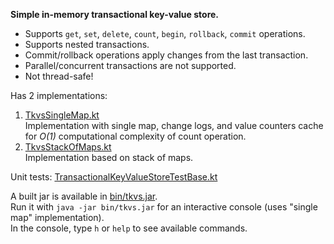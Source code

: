 **Simple in-memory transactional key-value store.**

* Supports `get`, `set`, `delete`, `count`, `begin`, `rollback`, `commit` operations.
* Supports nested transactions.
* Commit/rollback operations apply changes from the last transaction.
* Parallel/concurrent transactions are not supported.
* Not thread-safe!

Has 2 implementations:
1. [TkvsSingleMap.kt](src/main/kotlin/TkvsSingleMap.kt)<br>
   Implementation with single map, change logs, and value counters cache for *O(1)* computational complexity of count operation.
2. [TkvsStackOfMaps.kt](src/main/kotlin/TkvsStackOfMaps.kt)<br>
   Implementation based on stack of maps.

Unit tests: [TransactionalKeyValueStoreTestBase.kt](src/test/kotlin/TransactionalKeyValueStoreTestBase.kt)

A built jar is available in [bin/tkvs.jar](../../raw/main/bin/tkvs.jar).<br>
Run it with `java -jar bin/tkvs.jar` for an interactive console (uses "single map" implementation).<br>
In the console, type `h` or `help` to see available commands.
